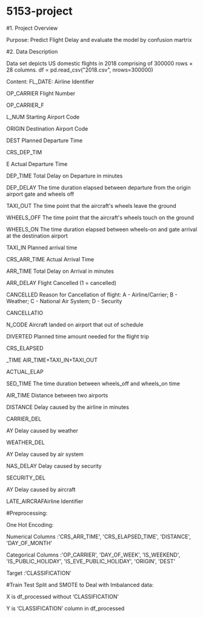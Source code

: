 # 5153-project
#1. Project Overview

Purpose: Predict Flight Delay and evaluate the model by confusion martrix

#2. Data Description

Data set depicts US domestic flights in 2018 comprising of 300000 rows × 28 columns. df = pd.read_csv("2018.csv", nrows=300000)

Content: FL_DATE: Airline Identifier

OP_CARRIER Flight Number

OP_CARRIER_F

L_NUM Starting Airport Code

ORIGIN Destination Airport Code

DEST Planned Departure Time

CRS_DEP_TIM

E Actual Departure Time

DEP_TIME Total Delay on Departure in minutes

DEP_DELAY The time duration elapsed between departure from the origin airport gate and wheels off

TAXI_OUT The time point that the aircraft's wheels leave the ground

WHEELS_OFF The time point that the aircraft's wheels touch on the ground

WHEELS_ON The time duration elapsed between wheels-on and gate arrival at the destination airport

TAXI_IN Planned arrival time

CRS_ARR_TIME Actual Arrival Time

ARR_TIME Total Delay on Arrival in minutes

ARR_DELAY Flight Cancelled (1 = cancelled)

CANCELLED Reason for Cancellation of flight: A - Airline/Carrier; B - Weather; C - National Air System; D - Security

CANCELLATIO

N_CODE Aircraft landed on airport that out of schedule

DIVERTED Planned time amount needed for the flight trip

CRS_ELAPSED

_TIME AIR_TIME+TAXI_IN+TAXI_OUT

ACTUAL_ELAP

SED_TIME The time duration between wheels_off and wheels_on time

AIR_TIME Distance between two airports

DISTANCE Delay caused by the airline in minutes

CARRIER_DEL

AY Delay caused by weather

WEATHER_DEL

AY Delay caused by air system

NAS_DELAY Delay caused by security

SECURITY_DEL

AY Delay caused by aircraft

LATE_AIRCRAFAirline Identifier

#Preprocessing:

One Hot Encoding:

Numerical Columns :'CRS_ARR_TIME', 'CRS_ELAPSED_TIME', 'DISTANCE', 'DAY_OF_MONTH'

Categorical Columns :'OP_CARRIER', 'DAY_OF_WEEK', 'IS_WEEKEND', 'IS_PUBLIC_HOLIDAY', 'IS_EVE_PUBLIC_HOLIDAY', 'ORIGIN', 'DEST'

Target :‘CLASSIFICATION’


#Train Test Split and SMOTE to Deal with Imbalanced data:

X is df_processed without ‘CLASSIFICATION’

Y is ‘CLASSIFICATION’ column in df_processed

